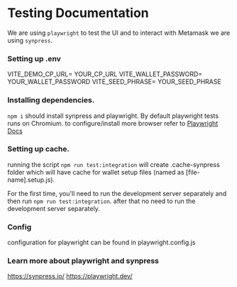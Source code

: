 # Testing Documentation  

We are using `playwright` to test the UI and to interact with Metamask we are using `synpress`.

### Setting up .env  
VITE_DEMO_CP_URL= YOUR_CP_URL
VITE_WALLET_PASSWORD= YOUR_WALLET_PASSWORD
VITE_SEED_PHRASE= YOUR_SEED_PHRASE

### Installing dependencies.  

`npm i` should install synpress and playwright.
By default playwright tests runs on Chromium.
to configure/install more browser refer to [Playwright Docs](https://playwright.dev/docs/browsers)

### Setting up cache.
running the script `npm run test:integration` will create .cache-synpress folder which will have cache for wallet setup files (named as [file-name].setup.js).

For the first time, you'll need to run the development server separately and then run `npm run test:integration`.
after that no need to run the development server separately.

### Config
configuration for playwright can be found in playwright.config.js

### Learn more about playwright and synpress
https://synpress.io/
https://playwright.dev/